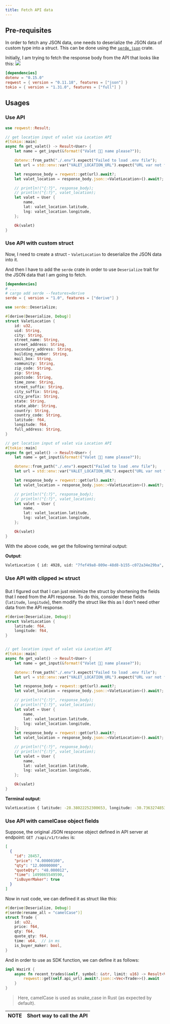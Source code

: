 ```yaml
---
title: Fetch API data
---
```


## Pre-requisites

In order to fetch any JSON data, one needs to deserialize the JSON data of custom type into a struct. This can be done using the [`serde_json`](https://crates.io/crates/serde_json/) crate.

Initially, I am trying to fetch the response body from the API that looks like this:
![](../../img/api_response.png)

```toml
[dependencies]
dotenv = "0.15.0"
reqwest = { version = "0.11.18", features = ["json"] }
tokio = { version = "1.31.0", features = ["full"] }
```

## Usages

### Use API

```rust
use reqwest::Result;

// get location input of valet via Location API
#[tokio::main]
async fn get_valet() -> Result<User> {
    let name = get_input(&format!("Valet 🚚💁 name please?"));

    dotenv::from_path("./.env").expect("Failed to load .env file");
    let url = std::env::var("VALET_LOCATION_URL").expect("URL var not found");

    let response_body = reqwest::get(url).await?;
    let valet_location = response_body.json::<ValetLocation>().await?;

    // println!("{:?}", response_body);
    // println!("{:?}", valet_location);
    let valet = User {
        name,
        lat: valet_location.latitude,
        lng: valet_location.longitude,
    };

    Ok(valet)
}
```

### Use API with custom struct

Now, I need to create a struct - `ValetLocation` to deserialize the JSON data into it.

And then I have to add the `serde` crate in order to use `Deserialize` trait for the JSON data that I am going to fetch.

```toml
[dependencies]
# ...
# cargo add serde --features=derive
serde = { version = "1.0", features = ["derive"] }
```

```rust
use serde::Deserialize;

#[derive(Deserialize, Debug)]
struct ValetLocation {
    id: u32,
    uid: String,
    city: String,
    street_name: String,
    street_address: String,
    secondary_address: String,
    building_number: String,
    mail_box: String,
    community: String,
    zip_code: String,
    zip: String,
    postcode: String,
    time_zone: String,
    street_suffix: String,
    city_suffix: String,
    city_prefix: String,
    state: String,
    state_abbr: String,
    country: String,
    country_code: String,
    latitude: f64,
    longitude: f64,
    full_address: String,
}

// get location input of valet via Location API
#[tokio::main]
async fn get_valet() -> Result<User> {
    let name = get_input(&format!("Valet 🚚💁 name please?"));

    dotenv::from_path("./.env").expect("Failed to load .env file");
    let url = std::env::var("VALET_LOCATION_URL").expect("URL var not found");

    let response_body = reqwest::get(url).await?;
    let valet_location = response_body.json::<ValetLocation>().await?;

    // println!("{:?}", response_body);
    // println!("{:?}", valet_location);
    let valet = User {
        name,
        lat: valet_location.latitude,
        lng: valet_location.longitude,
    };

    Ok(valet)
}
```

With the above code, we get the following terminal output:

**Output**:

```sh
ValetLocation { id: 4928, uid: "7fef49a8-809e-48d8-b155-c072a34e29ba", city: "Yundtside", street_name: "Stanton Fields", street_address: "55989 Effertz Brooks", secondary_address: "Suite 683", building_number: "77339", mail_box: "PO Box 81", community: "Park Acres", zip_code: "76601-7271", zip: "13600-8160", postcode: "37818", time_zone: "America/Godthab", street_suffix: "Rapid", city_suffix: "port", city_prefix: "West", state: "Colorado", state_abbr: "AL", country: "Sierra Leone", country_code: "HT", latitude: 16.96054548560228, longitude: -80.78326583644798, full_address: "9449 Towne Glen, Irishberg, CT 47471-6266" }
```

### Use API with clipped ✂️ struct

But I figured out that I can just minimize the struct by shortening the fields that I need from the API response.
To do this, consider these fields (`latitude`, `longitude`), then modify the struct like this as I don't need other data from the API response.

```rust
#[derive(Deserialize, Debug)]
struct ValetLocation {
    latitude: f64,
    longitude: f64,
}


// get location input of valet via Location API
#[tokio::main]
async fn get_valet() -> Result<User> {
    let name = get_input(&format!("Valet 🚚💁 name please?"));

    dotenv::from_path("./.env").expect("Failed to load .env file");
    let url = std::env::var("VALET_LOCATION_URL").expect("URL var not found");

    let response_body = reqwest::get(url).await?;
    let valet_location = response_body.json::<ValetLocation>().await?;

    // println!("{:?}", response_body);
    // println!("{:?}", valet_location);
    let valet = User {
        name,
        lat: valet_location.latitude,
        lng: valet_location.longitude,
    };
    let response_body = reqwest::get(url).await?;
    let valet_location = response_body.json::<ValetLocation>().await?;

    // println!("{:?}", response_body);
    // println!("{:?}", valet_location);
    let valet = User {
        name,
        lat: valet_location.latitude,
        lng: valet_location.longitude,
    };

    Ok(valet)
}
```

**Terminal output**:

```sh
ValetLocation { latitude: -28.38022252300653, longitude: -30.736327485312614 }
```

### Use API with camelCase object fields

Suppose, the original JSON response object defined in API server at endpoint: `GET /sapi/v1/trades` is:

```json
[
  {
    "id": 28457,
    "price": "4.00000100",
    "qty": "12.00000000",
    "quoteQty": "48.000012",
    "time": 1499865549590,
    "isBuyerMaker": true
  }
]
```

Now in rust code, we can defined it as struct like this:

```rust
#[derive(Deserialize, Debug)]
#[serde(rename_all = "camelCase")]
struct Trade {
    id: u32,
    price: f64,
    qty: f64,
    quote_qty: f64,
    time: u64,  // in ms
    is_buyer_maker: bool,
}
```

And in order to use as SDK function, we can define it as follows:

```rust
impl WazirX {
    async fn recent_trades(&self, symbol: &str, limit: u16) -> Result<Vec<Trade>, reqwest::Error> {
        reqwest::get(self.api_url).await?.json::<Vec<Trade>>().await
    }
}
```

> Here, camelCase is used as snake_case in Rust (as expected by default).

| NOTE | Short way to call the API |
|--|--|
